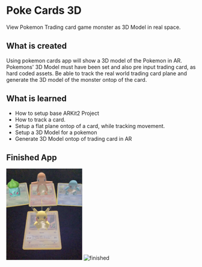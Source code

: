 # Poke Cards 3D
View Pokemon Trading card game monster as 3D Model in real space.

## What is created
Using pokemon cards app will show a 3D model of the Pokemon in AR. Pokemons' 3D Model must have been set and also pre input trading card, as hard coded assets. Be able to track the real world trading card plane and generate the 3D model of the monster ontop of the card.

## What is learned
* How to setup base ARKit2 Project
* How to track a card.
* Setup a flat plane ontop of a card, while tracking movement.
* Setup a 3D Model for a pokemon
* Generate 3D Model ontop of trading card in AR

## Finished App
<img src="screenshot.png" alt="screenshot" width="40%"> <img src="finishedApp.gif" alt="finished" width="40%">
